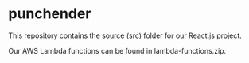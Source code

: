# punchender

This repository contains the source (src) folder for our React.js project.

Our AWS Lambda functions can be found in lambda-functions.zip.
